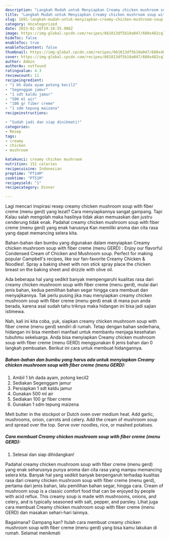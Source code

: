 ```yaml
---
description: "Langkah Mudah untuk Menyiapkan Creamy chicken mushroom soup with fiber creme (menu GERD) yang Lezat, Buat Buka Puasa Bisa Manjain Lidah"
title: "Langkah Mudah untuk Menyiapkan Creamy chicken mushroom soup with fiber creme (menu GERD) yang Lezat, Buat Buka Puasa Bisa Manjain Lidah"
slug: 1691-langkah-mudah-untuk-menyiapkan-creamy-chicken-mushroom-soup-with-fiber-creme-menu-gerd-yang-lezat-buat-buka-puasa-bisa-manjain-lidah
category: Uncategorized
date: 2023-02-16T19:18:55.906Z
image: https://img-global.cpcdn.com/recipes/661013df5b10a047/680x482cq70/creamy-chicken-mushroom-soup-with-fiber-creme-menu-gerd-foto-resep-utama.jpg
hideToc: false
enableToc: true
enableTocContent: false
thumbnail: https://img-global.cpcdn.com/recipes/661013df5b10a047/680x482cq70/creamy-chicken-mushroom-soup-with-fiber-creme-menu-gerd-foto-resep-utama.jpg
cover: https://img-global.cpcdn.com/recipes/661013df5b10a047/680x482cq70/creamy-chicken-mushroom-soup-with-fiber-creme-menu-gerd-foto-resep-utama.jpg
author: Admin
authorAv: notfound
ratingvalue: 4.3
reviewcount: 11
recipeingredient:
- "1 bh dada ayam potong kecil2"
- "Segenggam jamur"
- "1 sdt kaldu jamur"
- "500 ml air"
- "100 gr fiber creme"
- "1 sdm tepung maizena"
recipeinstructions:

- "Sudah jadi dan siap dinikmati!"
categories:
- Resep
tags:
- creamy
- chicken
- mushroom

katakunci: creamy chicken mushroom 
nutrition: 151 calories
recipecuisine: Indonesian
preptime: "PT14M"
cooktime: "PT51M"
recipeyield: "1"
recipecategory: Dinner

---
```



Lagi mencari inspirasi resep creamy chicken mushroom soup with fiber creme (menu gerd) yang lezat? Cara menyiapkannya sangat gampang. Tapi Kalau salah mengolah maka hasilnya tidak akan memuaskan dan justru cenderung tidak enak. Padahal creamy chicken mushroom soup with fiber creme (menu gerd) yang enak harusnya Kan memiliki aroma dan cita rasa yang dapat memancing selera kita.


Bahan-bahan dan bumbu yang digunakan dalam menyiapkan Creamy chicken mushroom soup with fiber creme (menu GERD) : Enjoy our flavorful Condensed Cream of Chicken and Mushroom soup. Perfect for making popular Campbell&#39;s recipes, like our fan-favorite Creamy Chicken &amp; Noodles!. Spray a baking sheet with non stick spray place the chicken breast on the baking sheet and drizzle with olive oil.

Ada beberapa hal yang sedikit banyak mempengaruhi kualitas rasa dari creamy chicken mushroom soup with fiber creme (menu gerd), mulai dari jenis bahan, kedua pemilihan bahan segar hingga cara membuat dan menyajikannya. Tak perlu pusing jika mau menyiapkan creamy chicken mushroom soup with fiber creme (menu gerd) enak di mana pun anda berada, karena asal sudah tahu triknya maka hidangan ini bisa jadi sajian istimewa.


Nah, kali ini kita coba, yuk, siapkan creamy chicken mushroom soup with fiber creme (menu gerd) sendiri di rumah. Tetap dengan bahan sederhana, hidangan ini bisa memberi manfaat untuk membantu menjaga kesehatan tubuhmu sekeluarga. Anda bisa menyiapkan Creamy chicken mushroom soup with fiber creme (menu GERD) menggunakan 6 jenis bahan dan 0 langkah pembuatan. Berikut ini cara untuk membuat hidangannya.

<!--inarticleads1-->

##### Bahan-bahan dan bumbu yang harus ada untuk menyiapkan Creamy chicken mushroom soup with fiber creme (menu GERD):

1. Ambil 1 bh dada ayam, potong kecil2
1. Sediakan Segenggam jamur
1. Persiapkan 1 sdt kaldu jamur
1. Gunakan 500 ml air
1. Sediakan 100 gr fiber creme
1. Gunakan 1 sdm tepung maizena


Melt butter in the stockpot or Dutch oven over medium heat. Add garlic, mushrooms, onion, carrots and celery. Add the cream of mushroom soup and spread over the top. Serve over noodles, rice, or mashed potatoes. 

<!--inarticleads2-->

##### Cara membuat Creamy chicken mushroom soup with fiber creme (menu GERD):


1. Selesai dan siap dihidangkan!

Padahal creamy chicken mushroom soup with fiber creme (menu gerd) yang enak seharusnya punya aroma dan cita rasa yang mampu memancing selera kita. Banyak hal yang sedikit banyak berpengaruh terhadap kualitas rasa dari creamy chicken mushroom soup with fiber creme (menu gerd), pertama dari jenis bahan, lalu pemilihan bahan segar, hingga cara. Cream of mushroom soup is a classic comfort food that can be enjoyed by people with acid reflux. This creamy soup is made with mushrooms, onions, and celery, and is typically seasoned with salt, pepper, and parsley. Lihat juga cara membuat Creamy chicken mushroom soup with fiber creme (menu GERD) dan masakan sehari-hari lainnya. 

Bagaimana? Gampang kan? Itulah cara membuat creamy chicken mushroom soup with fiber creme (menu gerd) yang bisa kamu lakukan di rumah. Selamat menikmati
